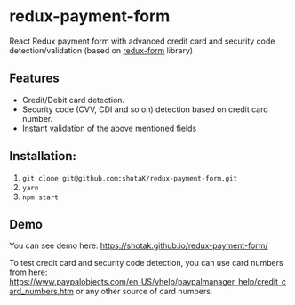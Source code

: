 # redux-payment-form

React Redux payment form with advanced credit card and security code detection/validation (based on [redux-form](http://redux-form.com) library)

## Features
 * Credit/Debit card detection.
 * Security code (CVV, CDI and so on) detection based on credit card number.
 * Instant validation of the above mentioned fields

## Installation:
1. ```git clone git@github.com:shotaK/redux-payment-form.git```
2. ```yarn```
3. ```npm start```

## Demo
You can see demo here: https://shotak.github.io/redux-payment-form/

To test credit card and security code detection, you can use card numbers from here: https://www.paypalobjects.com/en_US/vhelp/paypalmanager_help/credit_card_numbers.htm or any other source of card numbers. 